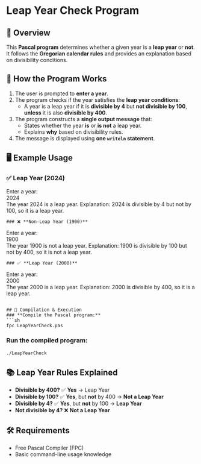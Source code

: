 
# Leap Year Check Program

## 📌 Overview
This **Pascal program** determines whether a given year is a **leap year** or **not**. It follows the **Gregorian calendar rules** and provides an explanation based on divisibility conditions.

## 📜 How the Program Works
1. The user is prompted to **enter a year**.
2. The program checks if the year satisfies the **leap year conditions**:
   - A year is a leap year if it is **divisible by 4** but **not divisible by 100**, **unless** it is also **divisible by 400**.
3. The program constructs a **single output message** that:
   - States whether the year **is** or **is not** a leap year.
   - Explains **why** based on divisibility rules.
4. The message is displayed using **one `writeln` statement**.

## 🖥️ Example Usage
### ✅ **Leap Year (2024)**

Enter a year:  
2024  
The year 2024 is a leap year. Explanation: 2024 is divisible by 4 but not by 100, so it is a leap year.
```
### ❌ **Non-Leap Year (1900)**
```
Enter a year:  
1900  
The year 1900 is not a leap year. Explanation: 1900 is divisible by 100 but not by 400, so it is not a leap year.
```
### ✅ **Leap Year (2000)**
```
Enter a year:  
2000  
The year 2000 is a leap year. Explanation: 2000 is divisible by 400, so it is a leap year.
```

## 🔧 Compilation & Execution
### **Compile the Pascal program:**
```sh
fpc LeapYearCheck.pas
```
### **Run the compiled program:**
```sh
./LeapYearCheck
```

## 📚 Leap Year Rules Explained
- **Divisible by 400?** ✅ **Yes** → Leap Year  
- **Divisible by 100?** ✅ **Yes**, but **not** by 400 → **Not a Leap Year**  
- **Divisible by 4?** ✅ **Yes**, but **not** by 100 → **Leap Year**  
- **Not divisible by 4?** ❌ **Not a Leap Year**  

## 🛠️ Requirements
- Free Pascal Compiler (FPC)  
- Basic command-line usage knowledge
